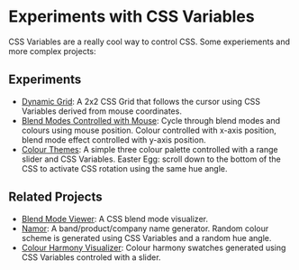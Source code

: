 # Experiments with CSS Variables
CSS Variables are a really cool way to control CSS. Some experiements and more complex projects:

## Experiments
- [Dynamic Grid](crosshairs): A 2x2 CSS Grid that follows the cursor using CSS Variables derived from mouse coordinates.
- [Blend Modes Controlled with Mouse](mouse-blendmode): Cycle through blend modes and colours using mouse position. Colour controlled with x-axis position, blend mode effect controlled with y-axis position.
- [Colour Themes](https://codepen.io/acidtone/pen/VNNWKp): A simple three colour palette controlled with a range slider and CSS Variables. Easter Egg: scroll down to the bottom of the CSS to activate CSS rotation using the same hue angle.

## Related Projects
- [Blend Mode Viewer](https://acidtone.github.io/blendr): A CSS blend mode visualizer.
- [Namor](https://acidtone.github.io/namor): A band/product/company name generator. Random colour scheme is generated using CSS Variables and a random hue angle.
- [Colour Harmony Visualizer](https://acidtone.github.io/colour/): Colour harmony swatches generated using CSS Variables controled with a slider.